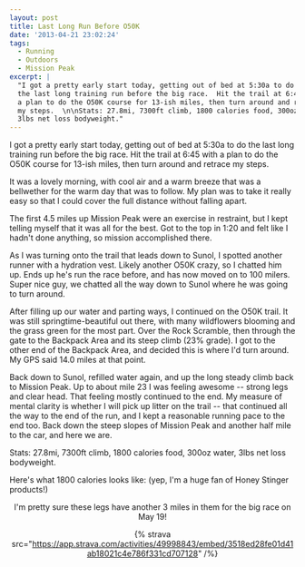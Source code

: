 ```yaml
---
layout: post
title: Last Long Run Before O50K
date: '2013-04-21 23:02:24'
tags:
  - Running
  - Outdoors
  - Mission Peak
excerpt: |
  "I got a pretty early start today, getting out of bed at 5:30a to do
  the last long training run before the big race.  Hit the trail at 6:45 with
  a plan to do the O50K course for 13-ish miles, then turn around and retrace
  my steps.  \n\nStats: 27.8mi, 7300ft climb, 1800 calories food, 300oz water,
  3lbs net loss bodyweight."
---
```


I got a pretty early start today, getting out of bed at 5:30a to do the last long training run before the big race. Hit the trail at 6:45 with a plan to do the O50K course for 13-ish miles, then turn around and retrace my steps.

It was a lovely morning, with cool air and a warm breeze that was a bellwether for the warm day that was to follow. My plan was to take it really easy so that I could cover the full distance without falling apart.

The first 4.5 miles up Mission Peak were an exercise in restraint, but I kept telling myself that it was all for the best. Got to the top in 1:20 and felt like I hadn't done anything, so mission accomplished there.

As I was turning onto the trail that leads down to Sunol, I spotted another runner with a hydration vest. Likely another O50K crazy, so I chatted him up. Ends up he's run the race before, and has now moved on to 100 milers. Super nice guy, we chatted all the way down to Sunol where he was going to turn around.

After filling up our water and parting ways, I continued on the O50K trail. It was still springtime-beautiful out there, with many wildflowers blooming and the grass green for the most part. Over the Rock Scramble, then through the gate to the Backpack Area and its steep climb (23% grade). I got to the other end of the Backpack Area, and decided this is where I'd turn around. My GPS said 14.0 miles at that point.

Back down to Sunol, refilled water again, and up the long steady climb back to Mission Peak. Up to about mile 23 I was feeling awesome -- strong legs and clear head. That feeling mostly continued to the end. My measure of mental clarity is whether I will pick up litter on the trail -- that continued all the way to the end of the run, and I kept a reasonable running pace to the end too. Back down the steep slopes of Mission Peak and another half mile to the car, and here we are.

Stats: 27.8mi, 7300ft climb, 1800 calories food, 300oz water, 3lbs net loss bodyweight.

Here's what 1800 calories looks like: (yep, I'm a huge fan of Honey Stinger products!)<center>

I'm pretty sure these legs have another 3 miles in them for the big race on May 19!

{% strava src="https://app.strava.com/activities/49998843/embed/3518ed28fe01d41ab18021c4e786f331cd707128" /%}
